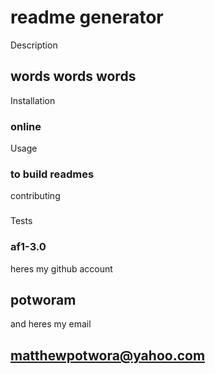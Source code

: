 # readme generator
 Description
## words words words
 Installation
### online
 Usage
### to build readmes
 contributing
### 
 Tests
### 
### af1-3.0
 heres my github account
## potworam
 and heres my email
## matthewpotwora@yahoo.com